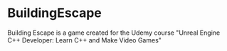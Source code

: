 # BuildingEscape
 Building Escape is a game created for the Udemy course "Unreal Engine C++ Developer: Learn C++ and Make Video Games"
